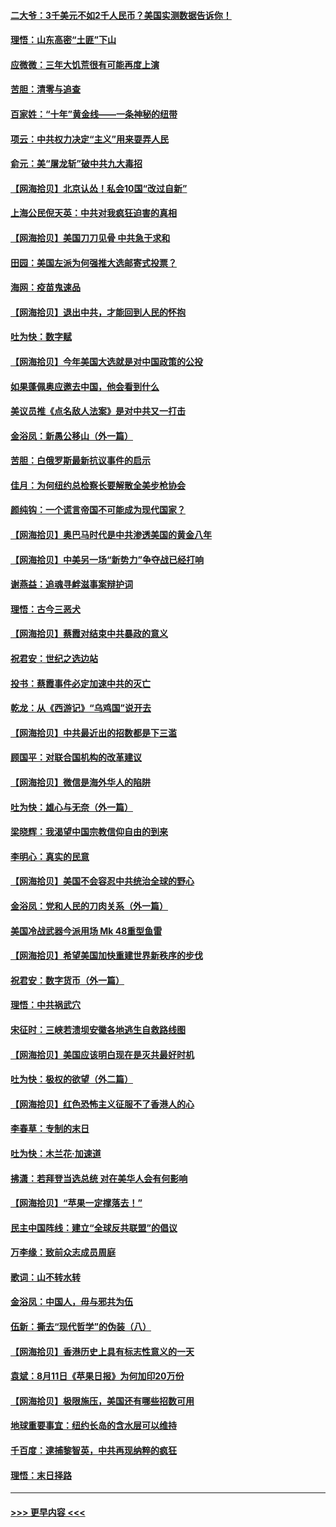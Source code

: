 #### [二大爷：3千美元不如2千人民币？美国实测数据告诉你！](../pages/nsc993/n12358563.md?t=08270851) 
#### [理悟：山东高密“土匪”下山](../pages/nsc993/n12358535.md?t=08270851) 
#### [应微微：三年大饥荒很有可能再度上演](../pages/nsc993/n12358523.md?t=08270851) 
#### [苦胆：清零与追查](../pages/nsc993/n12358501.md?t=08270851) 
#### [百家姓：“十年”黄金线——一条神秘的纽带](../pages/nsc993/n12358319.md?t=08270851) 
#### [项云：中共权力决定“主义”用来耍弄人民](../pages/nsc993/n12358172.md?t=08270851) 
#### [俞元：美“屠龙斩”破中共九大毒招](../pages/nsc993/n12357822.md?t=08270851) 
#### [【网海拾贝】北京认怂！私会10国“改过自新”](../pages/nsc993/n12357784.md?t=08270851) 
#### [上海公民倪天英：中共对我疯狂迫害的真相](../pages/nsc993/n12356341.md?t=08270851) 
#### [【网海拾贝】美国刀刀见骨 中共急于求和](../pages/nsc993/n12355511.md?t=08270851) 
#### [田园：美国左派为何强推大选邮寄式投票？](../pages/nsc993/n12352963.md?t=08270851) 
#### [海网：疫苗鬼速品](../pages/nsc993/n12354438.md?t=08270851) 
#### [【网海拾贝】退出中共，才能回到人民的怀抱](../pages/nsc993/n12352634.md?t=08270851) 
#### [吐为快：数字赋](../pages/nsc993/n12352317.md?t=08270851) 
#### [【网海拾贝】今年美国大选就是对中国政策的公投](../pages/nsc993/n12350973.md?t=08270851) 
#### [如果蓬佩奥应邀去中国，他会看到什么](../pages/nsc993/n12350945.md?t=08270851) 
#### [美议员推《点名敌人法案》是对中共又一打击](../pages/nsc993/n12350765.md?t=08270851) 
#### [金浴凤：新愚公移山（外一篇）](../pages/nsc993/n12350253.md?t=08270851) 
#### [苦胆：白俄罗斯最新抗议事件的启示](../pages/nsc993/n12349989.md?t=08270851) 
#### [佳月：为何纽约总检察长要解散全美步枪协会](../pages/nsc993/n12349939.md?t=08270851) 
#### [颜纯钩：一个谎言帝国不可能成为现代国家？](../pages/nsc993/n12349898.md?t=08270851) 
#### [【网海拾贝】奥巴马时代是中共渗透美国的黄金八年](../pages/nsc993/n12349284.md?t=08270851) 
#### [【网海拾贝】中美另一场“新势力”争夺战已经打响](../pages/nsc993/n12346998.md?t=08270851) 
#### [谢燕益：追魂寻衅滋事案辩护词](../pages/nsc993/n12346892.md?t=08270851) 
#### [理悟：古今三恶犬](../pages/nsc993/n12345190.md?t=08270851) 
#### [【网海拾贝】蔡霞对结束中共暴政的意义](../pages/nsc993/n12344263.md?t=08270851) 
#### [祝君安：世纪之选边站](../pages/nsc993/n12342382.md?t=08270851) 
#### [投书：蔡霞事件必定加速中共的灭亡](../pages/nsc993/n12341881.md?t=08270851) 
#### [乾龙：从《西游记》“乌鸡国”说开去](../pages/nsc993/n12341690.md?t=08270851) 
#### [【网海拾贝】中共最近出的招数都是下三滥](../pages/nsc993/n12341593.md?t=08270851) 
#### [顾国平：对联合国机构的改革建议](../pages/nsc993/n12339928.md?t=08270851) 
#### [【网海拾贝】微信是海外华人的陷阱](../pages/nsc993/n12338868.md?t=08270851) 
#### [吐为快：雄心与无奈（外一篇）](../pages/nsc993/n12338132.md?t=08270851) 
#### [梁晓辉：我渴望中国宗教信仰自由的到来](../pages/nsc993/n12336657.md?t=08270851) 
#### [李明心：真实的民意](../pages/nsc993/n12336089.md?t=08270851) 
#### [【网海拾贝】美国不会容忍中共统治全球的野心](../pages/nsc993/n12336063.md?t=08270851) 
#### [金浴凤：党和人民的刀肉关系（外一篇）](../pages/nsc993/n12335834.md?t=08270851) 
#### [美国冷战武器今派用场 Mk 48重型鱼雷](../pages/nsc993/n12335354.md?t=08270851) 
#### [【网海拾贝】希望美国加快重建世界新秩序的步伐](../pages/nsc993/n12334224.md?t=08270851) 
#### [祝君安：数字货币（外一篇）](../pages/nsc993/n12334186.md?t=08270851) 
#### [理悟：中共祸武穴](../pages/nsc993/n12333962.md?t=08270851) 
#### [宋征时：三峡若溃坝安徽各地逃生自救路线图](../pages/nsc993/n12332450.md?t=08270851) 
#### [【网海拾贝】美国应该明白现在是灭共最好时机](../pages/nsc993/n12332313.md?t=08270851) 
#### [吐为快：极权的欲望（外二篇）](../pages/nsc993/n12332089.md?t=08270851) 
#### [【网海拾贝】红色恐怖主义征服不了香港人的心](../pages/nsc993/n12329296.md?t=08270851) 
#### [李春草：专制的末日](../pages/nsc993/n12329079.md?t=08270851) 
#### [吐为快：木兰花‧加速道](../pages/nsc993/n12327366.md?t=08270851) 
#### [拂潇：若拜登当选总统 对在美华人会有何影响](../pages/nsc993/n12295996.md?t=08270851) 
#### [【网海拾贝】“苹果一定撑落去！”](../pages/nsc993/n12326784.md?t=08270851) 
#### [民主中国阵线：建立“全球反共联盟”的倡议](../pages/nsc993/n12324177.md?t=08270851) 
#### [万李缘：致前众志成员周庭](../pages/nsc993/n12324635.md?t=08270851) 
#### [歌词：山不转水转](../pages/nsc993/n12324599.md?t=08270851) 
#### [金浴凤：中国人，毋与邪共为伍](../pages/nsc993/n12324257.md?t=08270851) 
#### [伍新：撕去“现代哲学”的伪装（八）](../pages/nsc993/n12324188.md?t=08270851) 
#### [【网海拾贝】香港历史上具有标志性意义的一天](../pages/nsc993/n12324021.md?t=08270851) 
#### [袁斌：8月11日《苹果日报》为何加印20万份](../pages/nsc993/n12323955.md?t=08270851) 
#### [【网海拾贝】极限施压，美国还有哪些招数可用](../pages/nsc993/n12322512.md?t=08270851) 
#### [地球重要事宜：纽约长岛的含水层可以维持](../pages/nsc993/n12321844.md?t=08270851) 
#### [千百度：逮捕黎智英，中共再现纳粹的疯狂](../pages/nsc993/n12321777.md?t=08270851) 
#### [理悟：末日择路](../pages/nsc993/n12320812.md?t=08270851) 

----
#### [ >>> 更早内容 <<< ](../indexes/nsc993-earlier.md)
